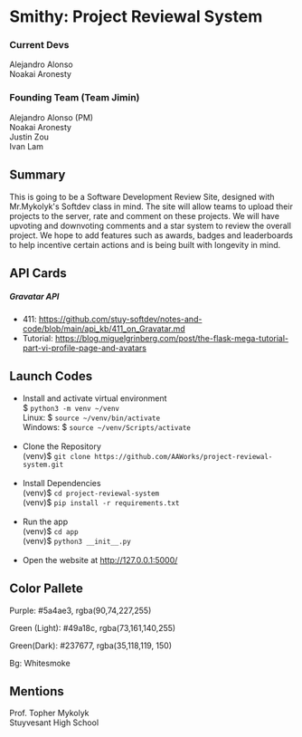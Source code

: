 # Smithy: Project Reviewal System

### Current Devs
Alejandro Alonso<br>
Noakai Aronesty<br>

### Founding Team (Team Jimin)
Alejandro Alonso (PM)<br>
Noakai Aronesty<br>
Justin Zou<br>
Ivan Lam<br>

## Summary
This is going to be a Software Development Review Site, designed with Mr.Mykolyk's Softdev class in mind. The site will allow teams to upload their projects to the server, rate and comment on these projects. We will have upvoting and downvoting comments and a star system to review the overall project. We hope to add features such as awards, badges and leaderboards to help incentive certain actions and is being built with longevity in mind.

## API Cards
##### Gravatar API
- 411: https://github.com/stuy-softdev/notes-and-code/blob/main/api_kb/411_on_Gravatar.md
- Tutorial: https://blog.miguelgrinberg.com/post/the-flask-mega-tutorial-part-vi-profile-page-and-avatars

## Launch Codes
- Install and activate virtual environment <br>
$ ```python3 -m venv ~/venv``` <br>
Linux: $ ```source ~/venv/bin/activate``` <br>
Windows: $ ```source ~/venv/Scripts/activate``` <br><br>
- Clone the Repository <br>
(venv)$ ```git clone https://github.com/AAWorks/project-reviewal-system.git ``` <br><br>
- Install Dependencies <br>
(venv)$ ```cd project-reviewal-system ``` <br>
(venv)$ ```pip install -r requirements.txt``` <br><br> 
- Run the app <br>
(venv)$ ```cd app``` <br>
(venv)$ ```python3 __init__.py``` <br><br>
- Open the website at http://127.0.0.1:5000/

## Color Pallete
Purple:
#5a4ae3, 
rgba(90,74,227,255)

Green (Light):
#49a18c, 
rgba(73,161,140,255)

Green(Dark):
#237677, 
rgba(35,118,119, 150)

Bg:
Whitesmoke

## Mentions
Prof. Topher Mykolyk<br>
Stuyvesant High School
